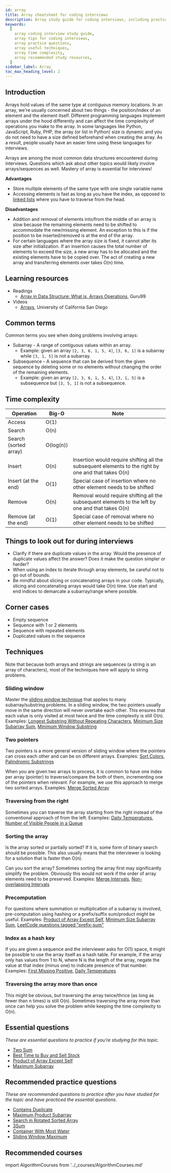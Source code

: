 ```yaml
---
id: array
title: Array cheatsheet for coding interviews
description: Array study guide for coding interviews, including practice questions, techniques, time complexity, and recommended resources
keywords:
  [
    array coding interview study guide,
    array tips for coding interviews,
    array practice questions,
    array useful techniques,
    array time complexity,
    array recommended study resources,
  ]
sidebar_label: Array
toc_max_heading_level: 2
---
```


<head>
  <meta property="og:image" content="https://www.techinterviewhandbook.org/social/algorithms/algorithms/algorithms-array.png" />
</head>

## Introduction

Arrays hold values of the same type at contiguous memory locations. In an array, we're usually concerned about two things - the position/index of an element and the element itself. Different programming languages implement arrays under the hood differently and can affect the time complexity of operations you make to the array. In some languages like Python, JavaScript, Ruby, PHP, the array (or list in Python) size is dynamic and you do not need to have a size defined beforehand when creating the array. As a result, people usually have an easier time using these languages for interviews.

Arrays are among the most common data structures encountered during interviews. Questions which ask about other topics would likely involve arrays/sequences as well. Mastery of array is essential for interviews!

**Advantages**

- Store multiple elements of the same type with one single variable name
- Accessing elements is fast as long as you have the index, as opposed to [linked lists](./linked-list.md) where you have to traverse from the head.

**Disadvantages**

- Addition and removal of elements into/from the middle of an array is slow because the remaining elements need to be shifted to accommodate the new/missing element. An exception to this is if the position to be inserted/removed is at the end of the array.
- For certain languages where the array size is fixed, it cannot alter its size after initialization. If an insertion causes the total number of elements to exceed the size, a new array has to be allocated and the existing elements have to be copied over. The act of creating a new array and transferring elements over takes O(n) time.

## Learning resources

- Readings
  - [Array in Data Structure: What is, Arrays Operations](https://www.guru99.com/array-data-structure.html), Guru99
- Videos
  - [Arrays](https://www.coursera.org/lecture/data-structures/arrays-OsBSF), University of California San Diego

## Common terms

Common terms you see when doing problems involving arrays:

- Subarray - A range of contiguous values within an array.
  - Example: given an array `[2, 3, 6, 1, 5, 4]`, `[3, 6, 1]` is a subarray while `[3, 1, 5]` is not a subarray.
- Subsequence - A sequence that can be derived from the given sequence by deleting some or no elements without changing the order of the remaining elements.
  - Example: given an array `[2, 3, 6, 1, 5, 4]`, `[3, 1, 5]` is a subsequence but `[3, 5, 1]` is not a subsequence.

## Time complexity

| Operation | Big-O | Note |
| --- | --- | --- |
| Access | O(1) |  |
| Search | O(n) |  |
| Search (sorted array) | O(log(n)) |  |
| Insert | O(n) | Insertion would require shifting all the subsequent elements to the right by one and that takes O(n) |
| Insert (at the end) | O(1) | Special case of insertion where no other element needs to be shifted |
| Remove | O(n) | Removal would require shifting all the subsequent elements to the left by one and that takes O(n) |
| Remove (at the end) | O(1) | Special case of removal where no other element needs to be shifted |

## Things to look out for during interviews

- Clarify if there are duplicate values in the array. Would the presence of duplicate values affect the answer? Does it make the question simpler or harder?
- When using an index to iterate through array elements, be careful not to go out of bounds.
- Be mindful about slicing or concatenating arrays in your code. Typically, slicing and concatenating arrays would take O(n) time. Use start and end indices to demarcate a subarray/range where possible.

## Corner cases

- Empty sequence
- Sequence with 1 or 2 elements
- Sequence with repeated elements
- Duplicated values in the sequence

## Techniques

Note that because both arrays and strings are sequences (a string is an array of characters), most of the techniques here will apply to string problems.

### Sliding window

Master the [sliding window technique](https://leetcode.com/problems/minimum-window-substring/solutions/26808/here-is-a-10-line-template-that-can-solve-most-substring-problems/) that applies to many subarray/substring problems. In a sliding window, the two pointers usually move in the same direction will never overtake each other. This ensures that each value is only visited at most twice and the time complexity is still O(n). Examples: [Longest Substring Without Repeating Characters](https://leetcode.com/problems/longest-substring-without-repeating-characters/), [Minimum Size Subarray Sum](https://leetcode.com/problems/minimum-size-subarray-sum/), [Minimum Window Substring](https://leetcode.com/problems/minimum-window-substring/)

### Two pointers

Two pointers is a more general version of sliding window where the pointers can cross each other and can be on different arrays. Examples: [Sort Colors](https://leetcode.com/problems/sort-colors/), [Palindromic Substrings](https://leetcode.com/problems/palindromic-substrings/)

When you are given two arrays to process, it is common to have one index per array (pointer) to traverse/compare the both of them, incrementing one of the pointers when relevant. For example, we use this approach to merge two sorted arrays. Examples: [Merge Sorted Array](https://leetcode.com/problems/merge-sorted-array/)

### Traversing from the right

Sometimes you can traverse the array starting from the right instead of the conventional approach of from the left. Examples: [Daily Temperatures](https://leetcode.com/problems/daily-temperatures/), [Number of Visible People in a Queue](https://leetcode.com/problems/number-of-visible-people-in-a-queue/)

### Sorting the array

Is the array sorted or partially sorted? If it is, some form of binary search should be possible. This also usually means that the interviewer is looking for a solution that is faster than O(n).

Can you sort the array? Sometimes sorting the array first may significantly simplify the problem. Obviously this would not work if the order of array elements need to be preserved. Examples: [Merge Intervals](https://leetcode.com/problems/merge-intervals/), [Non-overlapping Intervals](https://leetcode.com/problems/non-overlapping-intervals/)

### Precomputation

For questions where summation or multiplication of a subarray is involved, pre-computation using hashing or a prefix/suffix sum/product might be useful. Examples: [Product of Array Except Self](https://leetcode.com/problems/product-of-array-except-self/), [Minimum Size Subarray Sum](https://leetcode.com/problems/minimum-size-subarray-sum/), [LeetCode questions tagged "prefix-sum"](https://leetcode.com/tag/prefix-sum/)

### Index as a hash key

If you are given a sequence and the interviewer asks for O(1) space, it might be possible to use the array itself as a hash table. For example, if the array only has values from 1 to N, where N is the length of the array, negate the value at that index (minus one) to indicate presence of that number. Examples: [First Missing Positive](https://leetcode.com/problems/first-missing-positive/), [Daily Temperatures](https://leetcode.com/problems/daily-temperatures/)

### Traversing the array more than once

This might be obvious, but traversing the array twice/thrice (as long as fewer than n times) is still O(n). Sometimes traversing the array more than once can help you solve the problem while keeping the time complexity to O(n).

## Essential questions

_These are essential questions to practice if you're studying for this topic._

- [Two Sum](https://leetcode.com/problems/two-sum/)
- [Best Time to Buy and Sell Stock](https://leetcode.com/problems/best-time-to-buy-and-sell-stock/)
- [Product of Array Except Self](https://leetcode.com/problems/product-of-array-except-self/)
- [Maximum Subarray](https://leetcode.com/problems/maximum-subarray/)

## Recommended practice questions

_These are recommended questions to practice after you have studied for the topic and have practiced the essential questions._

- [Contains Duplicate](https://leetcode.com/problems/contains-duplicate/)
- [Maximum Product Subarray](https://leetcode.com/problems/maximum-product-subarray/)
- [Search in Rotated Sorted Array](https://leetcode.com/problems/search-in-rotated-sorted-array/)
- [3Sum](https://leetcode.com/problems/3sum/)
- [Container With Most Water](https://leetcode.com/problems/container-with-most-water/)
- [Sliding Window Maximum](https://leetcode.com/problems/sliding-window-maximum/)

## Recommended courses

import AlgorithmCourses from '../\_courses/AlgorithmCourses.md'

<AlgorithmCourses />
